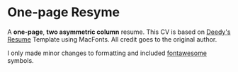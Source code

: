 One-page Resyme
=========================

A **one-page**, **two asymmetric column** resume. This CV is based on [Deedy's Resume](https://github.com/deedy/Deedy-Resume) Template using MacFonts. All credit goes to the original author.

I only made minor changes to formatting and included [fontawesome](https://fontawesome.com) symbols.